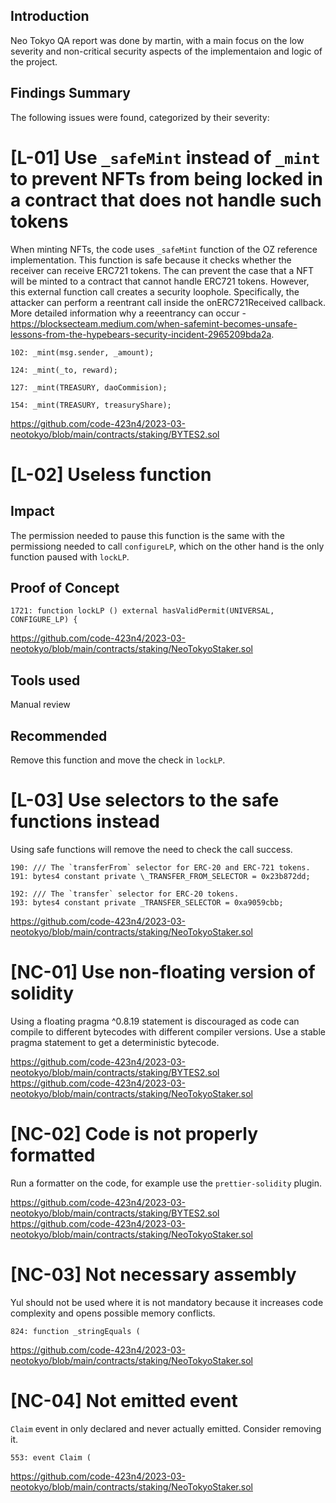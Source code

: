 ## Introduction

Neo Tokyo QA report was done by martin, with a main focus on the low severity and non-critical security aspects of the implementaion and logic of the project.

## Findings Summary

The following issues were found, categorized by their severity:

# [L-01] Use `_safeMint` instead of `_mint` to prevent NFTs from being locked in a contract that does not handle such tokens

When minting NFTs, the code uses `_safeMint` function of the OZ reference implementation. This function is safe because it checks whether the receiver can receive ERC721 tokens. The can prevent the case that a NFT will be minted to a contract that cannot handle ERC721 tokens. However, this external function call creates a security loophole. Specifically, the attacker can perform a reentrant call inside the onERC721Received callback. More detailed information why a reeentrancy can occur - https://blocksecteam.medium.com/when-safemint-becomes-unsafe-lessons-from-the-hypebears-security-incident-2965209bda2a.

```solidity
102: _mint(msg.sender, _amount);

124: _mint(_to, reward);

127: _mint(TREASURY, daoCommision);

154: _mint(TREASURY, treasuryShare);
```

https://github.com/code-423n4/2023-03-neotokyo/blob/main/contracts/staking/BYTES2.sol

# [L-02] Useless function

## Impact

The permission needed to pause this function is the same with the permissiong needed to call `configureLP`, which on the other hand is the only function paused with `lockLP`.

## Proof of Concept

```solidity
1721: function lockLP () external hasValidPermit(UNIVERSAL, CONFIGURE_LP) {
```

https://github.com/code-423n4/2023-03-neotokyo/blob/main/contracts/staking/NeoTokyoStaker.sol

## Tools used

Manual review

## Recommended

Remove this function and move the check in `lockLP`.

# [L-03] Use selectors to the safe functions instead

Using safe functions will remove the need to check the call success.

```solidity
190: /// The `transferFrom` selector for ERC-20 and ERC-721 tokens.
191: bytes4 constant private \_TRANSFER_FROM_SELECTOR = 0x23b872dd;

192: /// The `transfer` selector for ERC-20 tokens.
193: bytes4 constant private _TRANSFER_SELECTOR = 0xa9059cbb;
```

https://github.com/code-423n4/2023-03-neotokyo/blob/main/contracts/staking/NeoTokyoStaker.sol

# [NC-01] Use non-floating version of solidity

Using a floating pragma ^0.8.19 statement is discouraged as code can compile to different bytecodes with different compiler versions. Use a stable pragma statement to get a deterministic bytecode.

https://github.com/code-423n4/2023-03-neotokyo/blob/main/contracts/staking/BYTES2.sol
https://github.com/code-423n4/2023-03-neotokyo/blob/main/contracts/staking/NeoTokyoStaker.sol

# [NC-02] Code is not properly formatted

Run a formatter on the code, for example use the `prettier-solidity` plugin.

https://github.com/code-423n4/2023-03-neotokyo/blob/main/contracts/staking/BYTES2.sol
https://github.com/code-423n4/2023-03-neotokyo/blob/main/contracts/staking/NeoTokyoStaker.sol

# [NC-03] Not necessary assembly

Yul should not be used where it is not mandatory because it increases code complexity and opens possible memory conflicts.

```solidity
824: function _stringEquals (
```

https://github.com/code-423n4/2023-03-neotokyo/blob/main/contracts/staking/NeoTokyoStaker.sol

# [NC-04] Not emitted event

`Claim` event in only declared and never actually emitted. Consider removing it.

```solidity
553: event Claim (
```

https://github.com/code-423n4/2023-03-neotokyo/blob/main/contracts/staking/NeoTokyoStaker.sol
